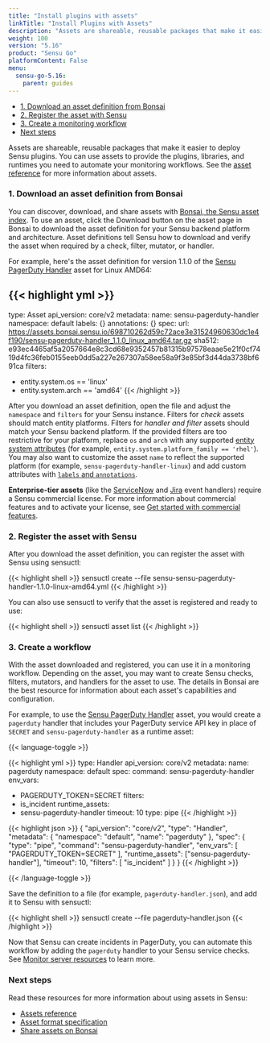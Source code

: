```yaml
---
title: "Install plugins with assets"
linkTitle: "Install Plugins with Assets"
description: "Assets are shareable, reusable packages that make it easier to deploy Sensu plugins. You can use assets to provide the plugins, libraries, and runtimes you need to power your monitoring workflows. Read the guide to get started using assets."
weight: 100
version: "5.16"
product: "Sensu Go"
platformContent: False
menu: 
  sensu-go-5.16:
    parent: guides
---
```


- [1. Download an asset definition from Bonsai](#1-download-an-asset-definition-from-bonsai)
- [2. Register the asset with Sensu](#2-register-the-asset-with-sensu)
- [3. Create a monitoring workflow](#3-create-a-workflow)
- [Next steps](#next-steps)

Assets are shareable, reusable packages that make it easier to deploy Sensu plugins.
You can use assets to provide the plugins, libraries, and runtimes you need to automate your monitoring workflows.
See the [asset reference][1] for more information about assets.

### 1. Download an asset definition from Bonsai

You can discover, download, and share assets with [Bonsai, the Sensu asset index][16].
To use an asset, click the Download button on the asset page in Bonsai to download the asset definition for your Sensu backend platform and architecture.
Asset definitions tell Sensu how to download and verify the asset when required by a check, filter, mutator, or handler.

For example, here's the asset definition for version 1.1.0 of the [Sensu PagerDuty Handler][19] asset for Linux AMD64:

{{< highlight yml >}}
---
type: Asset
api_version: core/v2
metadata:
  name: sensu-pagerduty-handler
  namespace: default
  labels: {}
  annotations: {}
spec:
  url: https://assets.bonsai.sensu.io/698710262d59c72ace3e31524960630dc1e4f190/sensu-pagerduty-handler_1.1.0_linux_amd64.tar.gz
  sha512: e93ec4465af5a2057664e8c3cd68e9352457b81315b97578eaae5e21f0cf7419d4fc36feb0155eeb0dd5a227e267307a58ee58a9f3e85bf3d44da3738bf691ca
  filters:
  - entity.system.os == 'linux'
  - entity.system.arch == 'amd64'
{{< /highlight >}}

After you download an asset definition, open the file and adjust the `namespace` and `filters` for your Sensu instance.
Filters for _check_ assets should match entity platforms.
Filters for _handler and filter_ assets should match your Sensu backend platform.
If the provided filters are too restrictive for your platform, replace `os` and `arch` with any supported [entity system attributes][4] (for example, `entity.system.platform_family == 'rhel'`).
You may also want to customize the asset `name` to reflect the supported platform (for example, `sensu-pagerduty-handler-linux`) and add custom attributes with [`labels` and `annotations`][5].

**Enterprise-tier assets** (like the [ServiceNow][10] and [Jira][11] event handlers) require a Sensu commercial license.
For more information about commercial features and to activate your license, see [Get started with commercial features][12].

### 2. Register the asset with Sensu

After you download the asset definition, you can register the asset with Sensu using sensuctl:

{{< highlight shell >}}
sensuctl create --file sensu-sensu-pagerduty-handler-1.1.0-linux-amd64.yml
{{< /highlight >}}

You can also use sensuctl to verify that the asset is registered and ready to use:

{{< highlight shell >}}
sensuctl asset list
{{< /highlight >}}

### 3. Create a workflow

With the asset downloaded and registered, you can use it in a monitoring workflow.
Depending on the asset, you may want to create Sensu checks, filters, mutators, and handlers for the asset to use.
The details in Bonsai are the best resource for information about each asset's capabilities and configuration.

For example, to use the [Sensu PagerDuty Handler][19] asset, you would create a `pagerduty` handler that includes your PagerDuty service API key in place of `SECRET` and `sensu-pagerduty-handler` as a runtime asset:

{{< language-toggle >}}

{{< highlight yml >}}
type: Handler
api_version: core/v2
metadata:
  name: pagerduty
  namespace: default
spec:
  command: sensu-pagerduty-handler
  env_vars:
  - PAGERDUTY_TOKEN=SECRET
  filters:
  - is_incident
  runtime_assets:
  - sensu-pagerduty-handler
  timeout: 10
  type: pipe
{{< /highlight >}}

{{< highlight json >}}
{
    "api_version": "core/v2",
    "type": "Handler",
    "metadata": {
        "namespace": "default",
        "name": "pagerduty"
    },
    "spec": {
        "type": "pipe",
        "command": "sensu-pagerduty-handler",
        "env_vars": [
          "PAGERDUTY_TOKEN=SECRET"
        ],
        "runtime_assets": ["sensu-pagerduty-handler"],
        "timeout": 10,
        "filters": [
            "is_incident"
        ]
    }
}
{{< /highlight >}}

{{< /language-toggle >}}

Save the definition to a file (for example, `pagerduty-handler.json`), and add it to Sensu with sensuctl:

{{< highlight shell >}}
sensuctl create --file pagerduty-handler.json
{{< /highlight >}}

Now that Sensu can create incidents in PagerDuty, you can automate this workflow by adding the `pagerduty` handler to your Sensu service checks.
See [Monitor server resources][13] to learn more.

### Next steps

Read these resources for more information about using assets in Sensu:

- [Assets reference][1]
- [Asset format specification][14]
- [Share assets on Bonsai][15]

[1]: ../../reference/assets/
[2]: #create-an-asset
[3]: https://bonsai.sensu.io
[4]: ../../reference/entities/#system-attributes
[5]: ../../reference/assets/#metadata-attributes
[10]: https://bonsai.sensu.io/assets/sensu/sensu-servicenow-handler
[11]: https://bonsai.sensu.io/assets/sensu/sensu-jira-handler
[12]: ../../getting-started/enterprise/
[13]: ../monitor-server-resources/
[14]: ../../reference/assets#asset-format-specification
[15]: ../../reference/assets#share-an-asset-on-bonsai
[16]: https://bonsai.sensu.io
[19]: https://bonsai.sensu.io/assets/sensu/sensu-pagerduty-handler
